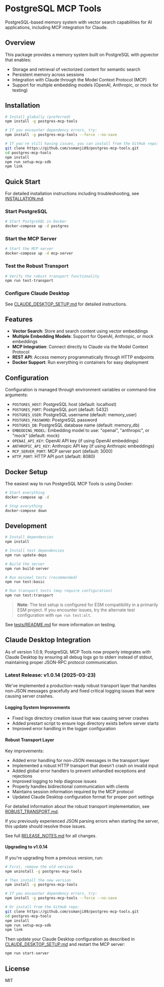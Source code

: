 # PostgreSQL MCP Tools

PostgreSQL-based memory system with vector search capabilities for AI applications, including MCP integration for Claude.

## Overview

This package provides a memory system built on PostgreSQL with pgvector that enables:

- Storage and retrieval of vectorized content for semantic search
- Persistent memory across sessions
- Integration with Claude through the Model Context Protocol (MCP)
- Support for multiple embedding models (OpenAI, Anthropic, or mock for testing)

## Installation

```bash
# Install globally (preferred)
npm install -g postgres-mcp-tools

# If you encounter dependency errors, try:
npm install -g postgres-mcp-tools --force --no-save

# If you're still having issues, you can install from the GitHub repo:
git clone https://github.com/ssmanji89/postgres-mcp-tools.git
cd postgres-mcp-tools
npm install
npm run setup-mcp-sdk
npm link
```

## Quick Start

For detailed installation instructions including troubleshooting, see [INSTALLATION.md](docs/INSTALLATION.md).

### Start PostgreSQL

```bash
# Start PostgreSQL in Docker
docker-compose up -d postgres
```

### Start the MCP Server

```bash
# Start the MCP server
docker-compose up -d mcp-server
```

### Test the Robust Transport

```bash
# Verify the robust transport functionality
npm run test-transport
```

### Configure Claude Desktop

See [CLAUDE_DESKTOP_SETUP.md](CLAUDE_DESKTOP_SETUP.md) for detailed instructions.

## Features

- **Vector Search**: Store and search content using vector embeddings
- **Multiple Embedding Models**: Support for OpenAI, Anthropic, or mock embeddings
- **MCP Integration**: Connect directly to Claude via the Model Context Protocol
- **REST API**: Access memory programmatically through HTTP endpoints
- **Docker Support**: Run everything in containers for easy deployment

## Configuration

Configuration is managed through environment variables or command-line arguments:

- `POSTGRES_HOST`: PostgreSQL host (default: localhost)
- `POSTGRES_PORT`: PostgreSQL port (default: 5432)
- `POSTGRES_USER`: PostgreSQL username (default: memory_user)
- `POSTGRES_PASSWORD`: PostgreSQL password
- `POSTGRES_DB`: PostgreSQL database name (default: memory_db)
- `EMBEDDING_MODEL`: Embedding model to use: "openai", "anthropic", or "mock" (default: mock)
- `OPENAI_API_KEY`: OpenAI API key (if using OpenAI embeddings)
- `ANTHROPIC_API_KEY`: Anthropic API key (if using Anthropic embeddings)
- `MCP_SERVER_PORT`: MCP server port (default: 3000)
- `HTTP_PORT`: HTTP API port (default: 8080)

## Docker Setup

The easiest way to run PostgreSQL MCP Tools is using Docker:

```bash
# Start everything
docker-compose up -d

# Stop everything
docker-compose down
```

## Development

```bash
# Install dependencies
npm install

# Install test dependencies
npm run update-deps

# Build the server
npm run build-server

# Run minimal tests (recommended)
npm run test:basic

# Run transport tests (may require configuration)
npm run test:transport
```

> **Note**: The test setup is configured for ESM compatibility in a primarily ESM project. If you encounter issues, try the alternate test configuration with `npm run test:alt`.

See [tests/README.md](tests/README.md) for more information on testing.

## Claude Desktop Integration

As of version 1.0.9, PostgreSQL MCP Tools now properly integrates with Claude Desktop by ensuring all debug logs go to stderr instead of stdout, maintaining proper JSON-RPC protocol communication.

### Latest Release: v1.0.14 (2025-03-23)

We've implemented a production-ready robust transport layer that handles non-JSON messages gracefully and fixed critical logging issues that were causing server crashes.

#### Logging System Improvements

- Fixed logs directory creation issue that was causing server crashes
- Added prestart script to ensure logs directory exists before server starts
- Improved error handling in the logger configuration

#### Robust Transport Layer

Key improvements:
- Added error handling for non-JSON messages in the transport layer
- Implemented a robust HTTP transport that doesn't crash on invalid input
- Added global error handlers to prevent unhandled exceptions and rejections
- Improved logging to help diagnose issues
- Properly handles bidirectional communication with clients
- Maintains session information required by the MCP protocol
- Updated Claude Desktop configuration format for proper port settings

For detailed information about the robust transport implementation, see [ROBUST_TRANSPORT.md](docs/ROBUST_TRANSPORT.md).

If you previously experienced JSON parsing errors when starting the server, this update should resolve those issues.

See full [RELEASE_NOTES.md](RELEASE_NOTES.md) for all changes.

#### Upgrading to v1.0.14

If you're upgrading from a previous version, run:

```bash
# First, remove the old version
npm uninstall -g postgres-mcp-tools

# Then install the new version
npm install -g postgres-mcp-tools

# If you encounter dependency errors, try:
npm install -g postgres-mcp-tools --force --no-save

# Or install from the GitHub repo:
git clone https://github.com/ssmanji89/postgres-mcp-tools.git
cd postgres-mcp-tools
npm install
npm run setup-mcp-sdk
npm link
```

Then update your Claude Desktop configuration as described in [CLAUDE_DESKTOP_SETUP.md](CLAUDE_DESKTOP_SETUP.md) and restart the MCP server:

```bash
npm run start-server
```

## License

MIT
